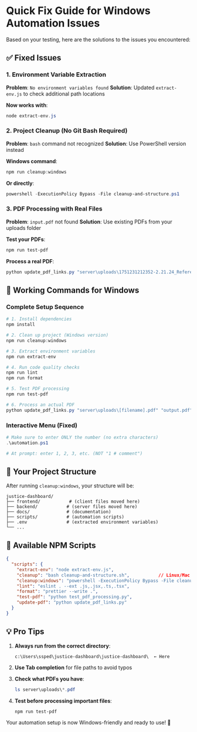 # Quick Fix Guide for Windows Automation Issues

Based on your testing, here are the solutions to the issues you encountered:

## ✅ Fixed Issues

### 1. Environment Variable Extraction
**Problem**: `No environment variables found`
**Solution**: Updated `extract-env.js` to check additional path locations

**Now works with**:
```powershell
node extract-env.js
```

### 2. Project Cleanup (No Git Bash Required)
**Problem**: `bash` command not recognized
**Solution**: Use PowerShell version instead

**Windows command**:
```powershell
npm run cleanup:windows
```

**Or directly**:
```powershell
powershell -ExecutionPolicy Bypass -File cleanup-and-structure.ps1
```

### 3. PDF Processing with Real Files
**Problem**: `input.pdf` not found
**Solution**: Use existing PDFs from your uploads folder

**Test your PDFs**:
```powershell
npm run test-pdf
```

**Process a real PDF**:
```powershell
python update_pdf_links.py "server\uploads\1751231212352-2.21.24_Referee_Recommendation_and_Order_RE_Child_Support__1_.pdf" "Updated_Court_Order.pdf"
```

## 🎯 Working Commands for Windows

### Complete Setup Sequence
```powershell
# 1. Install dependencies
npm install

# 2. Clean up project (Windows version)
npm run cleanup:windows

# 3. Extract environment variables
npm run extract-env

# 4. Run code quality checks
npm run lint
npm run format

# 5. Test PDF processing
npm run test-pdf

# 6. Process an actual PDF
python update_pdf_links.py "server\uploads\[filename].pdf" "output.pdf"
```

### Interactive Menu (Fixed)
```powershell
# Make sure to enter ONLY the number (no extra characters)
.\automation.ps1

# At prompt: enter 1, 2, 3, etc. (NOT "1 # comment")
```

## 📂 Your Project Structure

After running `cleanup:windows`, your structure will be:
```
justice-dashboard/
├── frontend/           # (client files moved here)
├── backend/           # (server files moved here)  
├── docs/              # (documentation)
├── scripts/           # (automation scripts)
├── .env               # (extracted environment variables)
└── ...
```

## 🔧 Available NPM Scripts

```json
{
  "scripts": {
    "extract-env": "node extract-env.js",
    "cleanup": "bash cleanup-and-structure.sh",           // Linux/Mac
    "cleanup:windows": "powershell -ExecutionPolicy Bypass -File cleanup-and-structure.ps1",  // Windows
    "lint": "eslint . --ext .js,.jsx,.ts,.tsx",
    "format": "prettier --write .",
    "test-pdf": "python test_pdf_processing.py",
    "update-pdf": "python update_pdf_links.py"
  }
}
```

## 💡 Pro Tips

1. **Always run from the correct directory**:
   ```
   c:\Users\ssped\justice-dashboard\justice-dashboard\  ← Here
   ```

2. **Use Tab completion** for file paths to avoid typos

3. **Check what PDFs you have**:
   ```powershell
   ls server\uploads\*.pdf
   ```

4. **Test before processing important files**:
   ```powershell
   npm run test-pdf
   ```

Your automation setup is now Windows-friendly and ready to use! 🚀
